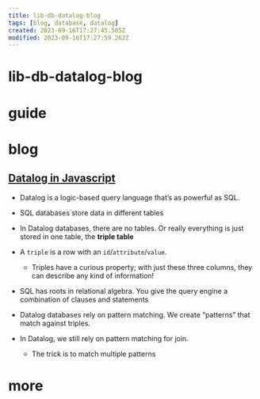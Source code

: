 ```yaml
---
title: lib-db-datalog-blog
tags: [blog, database, datalog]
created: 2023-09-16T17:27:45.505Z
modified: 2023-09-16T17:27:59.262Z
---
```


# lib-db-datalog-blog

# guide

# blog

## [Datalog in Javascript](https://www.instantdb.com/essays/datalogjs)

- Datalog is a logic-based query language that’s as powerful as SQL. 
- SQL databases store data in different tables
- In Datalog databases, there are no tables. Or really everything is just stored in one table, the **triple table**
- A `triple` is a row with an `id`/`attribute`/`value`. 
  - Triples have a curious property; with just these three columns, they can describe any kind of information!

- SQL has roots in relational algebra. You give the query engine a combination of clauses and statements
- Datalog databases rely on pattern matching. We create “patterns” that match against triples. 
- In Datalog, we still rely on pattern matching for join. 
  - The trick is to match multiple patterns
# more
